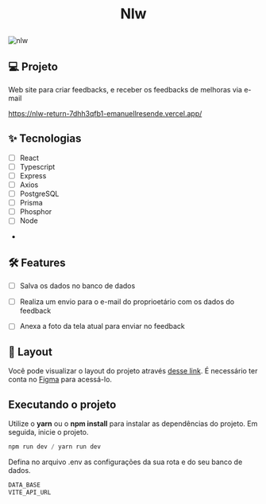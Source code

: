 <h1 align="center">
  <p> Nlw </p>
</h1>



![nlw](https://user-images.githubusercontent.com/46730164/169169066-3f44b07f-3943-4fb1-95a7-9b45ce3187ed.png)


## 💻 Projeto
Web site para criar feedbacks, e receber os feedbacks de melhoras via e-mail

https://nlw-return-7dhh3qfb1-emanuellresende.vercel.app/

## ✨ Tecnologias

-   [ ] React
-   [ ] Typescript
-   [ ] Express
-   [ ] Axios
-   [ ] PostgreSQL
-   [ ] Prisma
-   [ ] Phosphor
-   [ ] Node
-


## :hammer_and_wrench: Features 

-   [ ] Salva os dados no banco de dados
-   [ ] Realiza um envio para o e-mail do proprioetário com os dados do feedback
-   [ ] Anexa a foto da tela atual para enviar no feedback


## 🔖 Layout

Você pode visualizar o layout do projeto através [desse link](https://www.figma.com/community/file/1102912516166573468). É necessário ter conta no [Figma](http://figma.com/) para acessá-lo.


## Executando o projeto

Utilize o **yarn** ou o **npm install** para instalar as dependências do projeto.
Em seguida, inicie o projeto.

```cl
npm run dev / yarn run dev
```

Defina no arquivo .env as configurações da sua rota e do seu banco de dados.
 
 ```cl
DATA_BASE
VITE_API_URL





